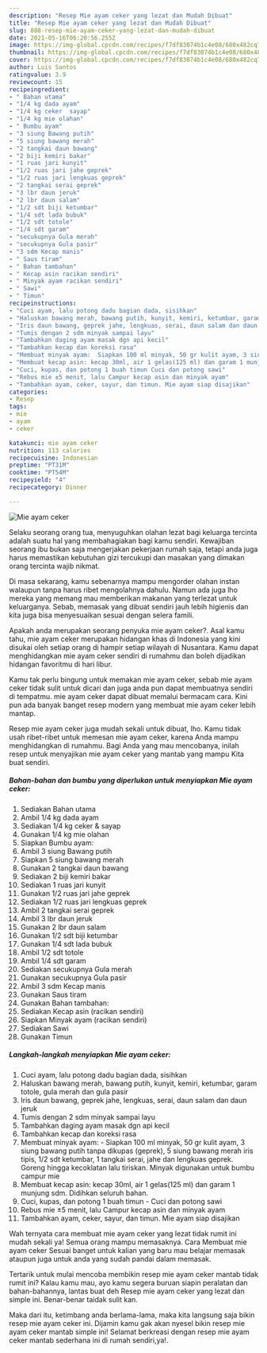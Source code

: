 ```yaml
---
description: "Resep Mie ayam ceker yang lezat dan Mudah Dibuat"
title: "Resep Mie ayam ceker yang lezat dan Mudah Dibuat"
slug: 888-resep-mie-ayam-ceker-yang-lezat-dan-mudah-dibuat
date: 2021-05-16T06:20:56.255Z
image: https://img-global.cpcdn.com/recipes/f7df83074b1c4e08/680x482cq70/mie-ayam-ceker-foto-resep-utama.jpg
thumbnail: https://img-global.cpcdn.com/recipes/f7df83074b1c4e08/680x482cq70/mie-ayam-ceker-foto-resep-utama.jpg
cover: https://img-global.cpcdn.com/recipes/f7df83074b1c4e08/680x482cq70/mie-ayam-ceker-foto-resep-utama.jpg
author: Luis Santos
ratingvalue: 3.9
reviewcount: 15
recipeingredient:
- " Bahan utama"
- "1/4 kg dada ayam"
- "1/4 kg ceker  sayap"
- "1/4 kg mie olahan"
- " Bumbu ayam"
- "3 siung Bawang putih"
- "5 siung bawang merah"
- "2 tangkai daun bawang"
- "2 biji kemiri bakar"
- "1 ruas jari kunyit"
- "1/2 ruas jari jahe geprek"
- "1/2 ruas jari lengkuas geprek"
- "2 tangkai serai geprek"
- "3 lbr daun jeruk"
- "2 lbr daun salam"
- "1/2 sdt biji ketumbar"
- "1/4 sdt lada bubuk"
- "1/2 sdt totole"
- "1/4 sdt garam"
- "secukupnya Gula merah"
- "secukupnya Gula pasir"
- "3 sdm Kecap manis"
- " Saus tiram"
- " Bahan tambahan"
- " Kecap asin racikan sendiri"
- " Minyak ayam racikan sendiri"
- " Sawi"
- " Timun"
recipeinstructions:
- "Cuci ayam, lalu potong dadu bagian dada, sisihkan"
- "Haluskan bawang merah, bawang putih, kunyit, kemiri, ketumbar, garam totole, gula merah dan gula pasir"
- "Iris daun bawang, geprek jahe, lengkuas, serai, daun salam dan daun jeruk"
- "Tumis dengan 2 sdm minyak sampai layu"
- "Tambahkan daging ayam masak dgn api kecil"
- "Tambahkan kecap dan koreksi rasa"
- "Membuat minyak ayam:  Siapkan 100 ml minyak, 50 gr kulit ayam, 3 siung bawang putih tanpa dikupas (geprek), 5 siung bawang merah iris tipis, 1/2 sdt ketumbar, 1 tangkai serai, jahe dan lengkuas geprek. Goreng hingga kecoklatan lalu tiriskan. Minyak digunakan untuk bumbu campur mie"
- "Membuat kecap asin: kecap 30ml, air 1 gelas(125 ml) dan garam 1 munjung sdm. Didihkan seluruh bahan."
- "Cuci, kupas, dan potong 1 buah timun Cuci dan potong sawi"
- "Rebus mie ±5 menit, lalu Campur kecap asin dan minyak ayam"
- "Tambahkan ayam, ceker, sayur, dan timun. Mie ayam siap disajikan"
categories:
- Resep
tags:
- mie
- ayam
- ceker

katakunci: mie ayam ceker 
nutrition: 113 calories
recipecuisine: Indonesian
preptime: "PT31M"
cooktime: "PT54M"
recipeyield: "4"
recipecategory: Dinner

---
```



![Mie ayam ceker](https://img-global.cpcdn.com/recipes/f7df83074b1c4e08/680x482cq70/mie-ayam-ceker-foto-resep-utama.jpg)

Selaku seorang orang tua, menyuguhkan olahan lezat bagi keluarga tercinta adalah suatu hal yang membahagiakan bagi kamu sendiri. Kewajiban seorang ibu bukan saja mengerjakan pekerjaan rumah saja, tetapi anda juga harus memastikan kebutuhan gizi tercukupi dan masakan yang dimakan orang tercinta wajib nikmat.

Di masa  sekarang, kamu sebenarnya mampu mengorder olahan instan walaupun tanpa harus ribet mengolahnya dahulu. Namun ada juga lho mereka yang memang mau memberikan makanan yang terlezat untuk keluarganya. Sebab, memasak yang dibuat sendiri jauh lebih higienis dan kita juga bisa menyesuaikan sesuai dengan selera famili. 



Apakah anda merupakan seorang penyuka mie ayam ceker?. Asal kamu tahu, mie ayam ceker merupakan hidangan khas di Indonesia yang kini disukai oleh setiap orang di hampir setiap wilayah di Nusantara. Kamu dapat menghidangkan mie ayam ceker sendiri di rumahmu dan boleh dijadikan hidangan favoritmu di hari libur.

Kamu tak perlu bingung untuk memakan mie ayam ceker, sebab mie ayam ceker tidak sulit untuk dicari dan juga anda pun dapat membuatnya sendiri di tempatmu. mie ayam ceker dapat dibuat memalui bermacam cara. Kini pun ada banyak banget resep modern yang membuat mie ayam ceker lebih mantap.

Resep mie ayam ceker juga mudah sekali untuk dibuat, lho. Kamu tidak usah ribet-ribet untuk memesan mie ayam ceker, karena Anda mampu menghidangkan di rumahmu. Bagi Anda yang mau mencobanya, inilah resep untuk menyajikan mie ayam ceker yang mantab yang mampu Kita buat sendiri.

<!--inarticleads1-->

##### Bahan-bahan dan bumbu yang diperlukan untuk menyiapkan Mie ayam ceker:

1. Sediakan  Bahan utama
1. Ambil 1/4 kg dada ayam
1. Sediakan 1/4 kg ceker &amp; sayap
1. Gunakan 1/4 kg mie olahan
1. Siapkan  Bumbu ayam:
1. Ambil 3 siung Bawang putih
1. Siapkan 5 siung bawang merah
1. Gunakan 2 tangkai daun bawang
1. Sediakan 2 biji kemiri bakar
1. Sediakan 1 ruas jari kunyit
1. Gunakan 1/2 ruas jari jahe geprek
1. Sediakan 1/2 ruas jari lengkuas geprek
1. Ambil 2 tangkai serai geprek
1. Ambil 3 lbr daun jeruk
1. Gunakan 2 lbr daun salam
1. Gunakan 1/2 sdt biji ketumbar
1. Gunakan 1/4 sdt lada bubuk
1. Ambil 1/2 sdt totole
1. Ambil 1/4 sdt garam
1. Sediakan secukupnya Gula merah
1. Gunakan secukupnya Gula pasir
1. Ambil 3 sdm Kecap manis
1. Gunakan  Saus tiram
1. Gunakan  Bahan tambahan:
1. Sediakan  Kecap asin (racikan sendiri)
1. Siapkan  Minyak ayam (racikan sendiri)
1. Sediakan  Sawi
1. Gunakan  Timun




<!--inarticleads2-->

##### Langkah-langkah menyiapkan Mie ayam ceker:

1. Cuci ayam, lalu potong dadu bagian dada, sisihkan
1. Haluskan bawang merah, bawang putih, kunyit, kemiri, ketumbar, garam totole, gula merah dan gula pasir
1. Iris daun bawang, geprek jahe, lengkuas, serai, daun salam dan daun jeruk
1. Tumis dengan 2 sdm minyak sampai layu
1. Tambahkan daging ayam masak dgn api kecil
1. Tambahkan kecap dan koreksi rasa
1. Membuat minyak ayam:  - Siapkan 100 ml minyak, 50 gr kulit ayam, 3 siung bawang putih tanpa dikupas (geprek), 5 siung bawang merah iris tipis, 1/2 sdt ketumbar, 1 tangkai serai, jahe dan lengkuas geprek. Goreng hingga kecoklatan lalu tiriskan. Minyak digunakan untuk bumbu campur mie
1. Membuat kecap asin: kecap 30ml, air 1 gelas(125 ml) dan garam 1 munjung sdm. Didihkan seluruh bahan.
1. Cuci, kupas, dan potong 1 buah timun - Cuci dan potong sawi
1. Rebus mie ±5 menit, lalu Campur kecap asin dan minyak ayam
1. Tambahkan ayam, ceker, sayur, dan timun. Mie ayam siap disajikan




Wah ternyata cara membuat mie ayam ceker yang lezat tidak rumit ini mudah sekali ya! Semua orang mampu memasaknya. Cara Membuat mie ayam ceker Sesuai banget untuk kalian yang baru mau belajar memasak ataupun juga untuk anda yang sudah pandai dalam memasak.

Tertarik untuk mulai mencoba membikin resep mie ayam ceker mantab tidak rumit ini? Kalau kamu mau, ayo kamu segera buruan siapin peralatan dan bahan-bahannya, lantas buat deh Resep mie ayam ceker yang lezat dan simple ini. Benar-benar taidak sulit kan. 

Maka dari itu, ketimbang anda berlama-lama, maka kita langsung saja bikin resep mie ayam ceker ini. Dijamin kamu gak akan nyesel bikin resep mie ayam ceker mantab simple ini! Selamat berkreasi dengan resep mie ayam ceker mantab sederhana ini di rumah sendiri,ya!.

